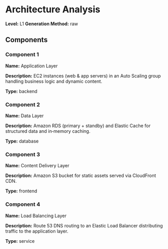 # Architecture Analysis

**Level:** L1
**Generation Method:** raw

## Components

### Component 1

**Name:** Application Layer

**Description:** EC2 instances (web & app servers) in an Auto Scaling group handling business logic and dynamic content.

**Type:** backend

### Component 2

**Name:** Data Layer

**Description:** Amazon RDS (primary + standby) and Elastic Cache for structured data and in‑memory caching.

**Type:** database

### Component 3

**Name:** Content Delivery Layer

**Description:** Amazon S3 bucket for static assets served via CloudFront CDN.

**Type:** frontend

### Component 4

**Name:** Load Balancing Layer

**Description:** Route 53 DNS routing to an Elastic Load Balancer distributing traffic to the application layer.

**Type:** service

